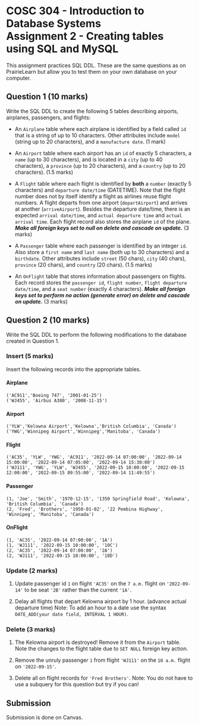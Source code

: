 # COSC 304 - Introduction to Database Systems<br>Assignment 2 - Creating tables using SQL and MySQL

This assignment practices SQL DDL. These are the same questions as on PrairieLearn but allow you to test them on your own database on your computer.

## Question 1 (10 marks)

Write the SQL DDL to create the following 5 tables describing airports, airplanes, passengers, and flights:

- An `Airplane` table where each airplane is identified by a field called `id` that is a string of up to 10 characters. Other attributes include `model` (string up to 20 characters), and a `manufacture date`. (1 mark)

- An `Airport` table where each airport has an `id` of exactly 5 characters, a `name` (up to 30 characters), and is located in a `city` (up to 40 characters), a `province` (up to 20 characters), and a `country` (up to 20 characters). (1.5 marks)

- A `Flight` table where each flight is identified by **both** a `number` (exactly 5 characters) and `departure date/time` (DATETIME). Note that the flight number does not by itself identify a flight as airlines reuse flight numbers. A flight departs from one airport (`departAirport`) and arrives at another (`arriveAirport`). Besides the departure date/time, there is an expected `arrival date/time`, and `actual departure time` and `actual arrival time`. Each flight record also stores the airplane `id` of the plane. ***Make all foreign keys set to null on delete and cascade on update.*** (3 marks)

- A `Passenger` table where each passenger is identified by an integer `id`. Also store a `first name` and `last name` (both up to 30 characters) and a `birthdate`. Other attributes include `street` (50 chars), `city` (40 chars), `province` (20 chars), and `country` (20 chars). (1.5 marks)

- An `OnFlight` table that stores information about passengers on flights. Each record stores the `passenger id`, `flight number`, `flight departure date/time`, and a `seat number` (exactly 4 characters). ***Make all foreign keys set to perform no action (generate error) on delete and cascade on update.*** (3 marks)


## Question 2 (10 marks)

Write the SQL DDL to perform the following modifications to the database created in Question 1.

### Insert (5 marks)

Insert the following records into the appropriate tables.

#### Airplane
```
('AC911','Boeing 747', '2001-01-25')
('WJ455', 'Airbus A380', '2008-11-15')
```

#### Airport 
```
('YLW','Kelowna Airport','Kelowna','British Columbia', 'Canada')
('YWG','Winnipeg Airport','Winnipeg','Manitoba', 'Canada')
```

#### Flight 
```
('AC35', 'YLW', 'YWG', 'AC911', '2022-09-14 07:00:00', '2022-09-14 15:00:00', '2022-09-14 07:05:00', '2022-09-14 15:30:00')
('WJ111', 'YWG', 'YLW', 'WJ455', '2022-09-15 10:00:00', '2022-09-15 12:00:00', '2022-09-15 09:55:00', '2022-09-14 11:49:55')
```

#### Passenger
```
(1, 'Joe', 'Smith', '1970-12-15', '1350 Springfield Road', 'Kelowna', 'British Columbia', 'Canada')
(2, 'Fred', 'Brothers', '1950-01-02', '22 Pembina Highway', 'Winnipeg', 'Manitoba', 'Canada')
```

#### OnFlight 
```
(1, 'AC35', '2022-09-14 07:00:00', '1A')
(1, 'WJ111', '2022-09-15 10:00:00', '10C')
(2, 'AC35', '2022-09-14 07:00:00', '2A')
(2, 'WJ111', '2022-09-15 10:00:00', '10D')
```

### Update (2 marks)

1. Update passenger id `1` on flight `'AC35'` on the `7 a.m.` flight on `'2022-09-14'` to be seat `'2B'` rather than the current `'1A'`.

2. Delay all flights that depart Kelowna airport by 1 hour. (advance actual departure time) Note: To add an hour to a date use the syntax `DATE_ADD(your date field, INTERVAL 1 HOUR)`.

### Delete (3 marks)

1. The Kelowna airport is destroyed! Remove it from the `Airport` table. Note the changes to the flight table due to `SET NULL` foreign key action.

2. Remove the unruly passenger `1` from flight `'WJ111'` on the `10 a.m.` flight on `'2022-09-15'`.

3. Delete all on flight records for `'Fred Brothers'`. Note: You do not have to use a subquery for this question but try if you can!

## Submission

Submission is done on Canvas.
